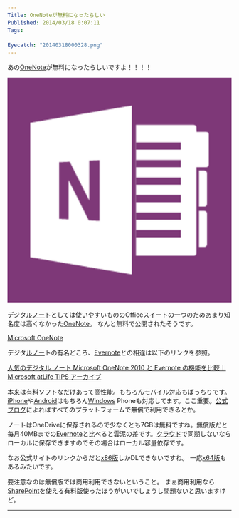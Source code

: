 ```yaml
---
Title: OneNoteが無料になったらしい
Published: 2014/03/18 0:07:11
Tags:

Eyecatch: "20140318000328.png"
---
```

<p>あの<a class="keyword" href="http://d.hatena.ne.jp/keyword/OneNote">OneNote</a>が無料になったらしいですよ！！！！</p>

<p><span itemscope itemtype="http://schema.org/Photograph"><img src="20140318000328.png" alt="f:id:Ovis:20140318000328p:plain" title="f:id:Ovis:20140318000328p:plain" class="hatena-fotolife" itemprop="image"></span></p>


<p>デジタ<a class="keyword" href="http://d.hatena.ne.jp/keyword/%A5%EB%A5%CE%A1%BC">ルノー</a>トとしては使いやすいもののOfficeスイートの一つのためあまり知名度は高くなかった<a class="keyword" href="http://d.hatena.ne.jp/keyword/OneNote">OneNote</a>。
なんと無料で公開されたそうです。</p>

<p><a href="http://www.onenote.com/">Microsoft OneNote</a></p>

<p>デジタ<a class="keyword" href="http://d.hatena.ne.jp/keyword/%A5%EB%A5%CE%A1%BC">ルノー</a>トの有名どころ、<a class="keyword" href="http://d.hatena.ne.jp/keyword/Evernote">Evernote</a>との相違は以下のリンクを参照。</p>

<p><a href="http://www.microsoft.com/ja-jp/atlife/tips/archive/umall/office2010/1008_2/">人気のデジタル ノート Microsoft OneNote 2010 と Evernote の機能を比較｜Microsoft atLife TIPS アーカイブ</a></p>

<p>本来は有料ソフトなだけあって高性能。もちろんモバイル対応もばっちりです。<a class="keyword" href="http://d.hatena.ne.jp/keyword/iPhone">iPhone</a>や<a class="keyword" href="http://d.hatena.ne.jp/keyword/Android">Android</a>はもちろん<a class="keyword" href="http://d.hatena.ne.jp/keyword/Windows">Windows</a> Phoneも対応してます。ここ重要。<a href="http://blogs.office.com/2014/03/17/onenote-now-on-mac-free-everywhere-and-service-powered/?WT.mc_id=CIC_TWITTER_Outgoing%20-%20Product%20Updates_20140317_48982341_Office">公式ブログ</a>によればすべてのプラットフォームで無償で利用できるとか。</p>

<p>ノートはOneDriveに保存されるので少なくとも7GBは無料ですね。無償版だと毎月40MBまでの<a class="keyword" href="http://d.hatena.ne.jp/keyword/Evernote">Evernote</a>と比べると雲泥の差です。<a class="keyword" href="http://d.hatena.ne.jp/keyword/%A5%AF%A5%E9%A5%A6%A5%C9">クラウド</a>で同期しないならローカルに保存できますのでその場合はローカル容量依存です。</p>

<p>なお公式サイトのリンクからだと<a href="http://www.onenote.com/Download/win32/x86/ja-JP">x86版</a>しかDLできないですね。
一応<a href="http://www.onenote.com/Download/win32/x64/ja-JP">x64版</a>もあるみたいです。</p>

<p>要注意なのは無償版では商用利用できないということ。
まぁ商用利用なら<a class="keyword" href="http://d.hatena.ne.jp/keyword/SharePoint">SharePoint</a>を使える有料版使ったほうがいいでしょうし問題ないと思いますけど。</p>

***